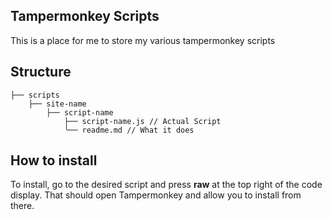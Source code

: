 ## Tampermonkey Scripts

This is a place for me to store my various tampermonkey scripts

## Structure

```
├── scripts
    ├── site-name
        ├── script-name
            ├── script-name.js // Actual Script
            ╰── readme.md // What it does
```

## How to install
To install, go to the desired script and press **raw** at the top right of the code display. That should open Tampermonkey and allow you to install from there.
